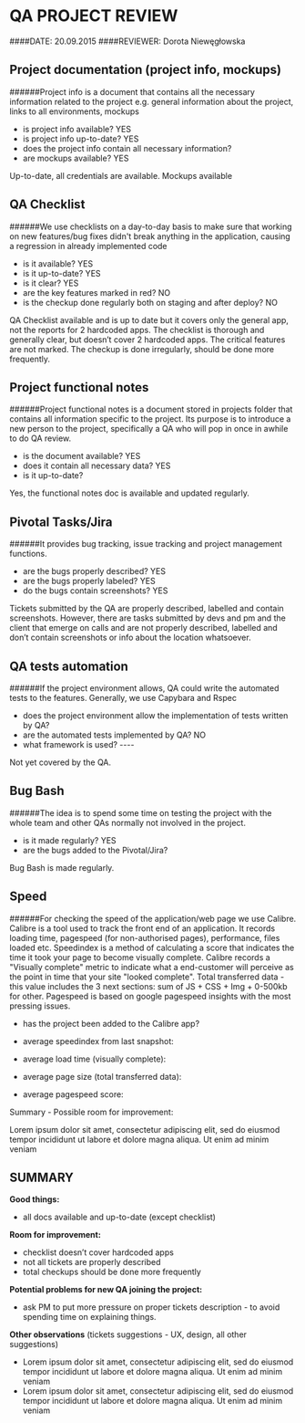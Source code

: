 # QA PROJECT REVIEW


####DATE: 20.09.2015
####REVIEWER: Dorota Niewęgłowska


## Project documentation (project info, mockups) 
######Project info is a document that contains all the necessary information related to the project e.g. general information about the project, links to all environments, mockups


- is project info available? YES
- is project info up-to-date? YES
- does the project info contain all necessary information? 
- are mockups available? YES

Up-to-date, all credentials are available. Mockups available

## QA Checklist
######We use checklists on a day-to-day basis to make sure that working on new features/bug fixes didn't break anything in the application, causing a regression in already implemented code
- is it available? YES
- is it up-to-date? YES
- is it clear? YES
- are the key features marked in red? NO
- is the checkup done regularly both on staging and after deploy? NO


QA Checklist available and is up to date but it covers only the general app, not the reports for 2 hardcoded apps.
The checklist is thorough and generally clear, but doesn’t cover 2 hardcoded apps. 
The critical features are not marked. 
The checkup is done irregularly, should be done more frequently.

## Project functional notes
######Project functional notes is a document stored in projects folder that contains all information specific to the project. Its purpose is to introduce a new person to the project, specifically a QA who will pop in once in awhile to do QA review.
- is the document available? YES
- does it contain all necessary data? YES
- is it up-to-date?

Yes, the functional notes doc is available and updated regularly.



## Pivotal Tasks/Jira
######It provides bug tracking, issue tracking and project management functions.
- are the bugs properly described? YES
- are the bugs properly labeled? YES
- do the bugs contain screenshots? YES

Tickets submitted by the QA are properly described, labelled and contain screenshots. However, there are tasks submitted by devs and pm and the client that emerge on calls and are not properly described, labelled and don’t contain screenshots or info about the location whatsoever. 

## QA tests automation
######If the project environment allows, QA could write the automated tests to the features. Generally, we use Capybara and Rspec


- does the project environment allow the implementation of tests written by QA?
- are the automated tests implemented by QA? NO
- what framework is used? ----

Not yet covered by the QA.

## Bug Bash
######The idea is to spend some time on testing the project with the whole team and other QAs normally not involved in the project.
- is it made regularly? YES
- are the bugs added to the Pivotal/Jira?

Bug Bash is made regularly.

## Speed
######For checking the speed of the application/web page we use Calibre. Calibre is a tool used to track the front end of an application. It records loading time, pagespeed (for non-authorised pages), performance, files loaded etc. Speedindex is a method of calculating a score that indicates the time it took your page to become visually complete.  Calibre records a "Visually complete" metric to indicate what a end-customer will perceive as the point in time that your site "looked complete". Total transferred data - this value includes the 3 next sections: sum of JS + CSS + Img + 0-500kb for other. Pagespeed is based on google pagespeed insights with the most pressing issues.

- has the project been added to the Calibre app?

- average speedindex from last snapshot:

- average load time (visually complete):

- average page size (total transferred data):

- average pagespeed score: 

Summary - Possible room for improvement: 

Lorem ipsum dolor sit amet, consectetur adipiscing elit, sed do eiusmod tempor incididunt ut labore et dolore magna aliqua. Ut enim ad minim veniam





## SUMMARY
**Good things:**
- all docs available and up-to-date (except checklist)


**Room for improvement:**
- checklist doesn’t cover hardcoded apps
- not all tickets are properly described
- total checkups should be done more frequently

**Potential problems for new QA joining the project:**
- ask PM to put more pressure on proper tickets description - to avoid spending time on explaining things. 


**Other observations** (tickets suggestions - UX, design, all other suggestions)
- Lorem ipsum dolor sit amet, consectetur adipiscing elit, sed do eiusmod tempor incididunt ut labore et dolore magna aliqua. Ut enim ad minim veniam
- Lorem ipsum dolor sit amet, consectetur adipiscing elit, sed do eiusmod tempor incididunt ut labore et dolore magna aliqua. Ut enim ad minim veniam

